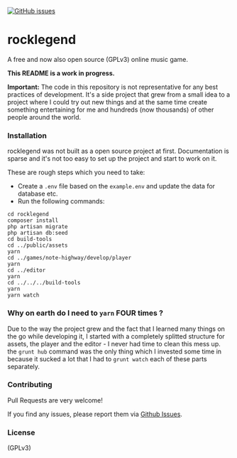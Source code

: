 [![GitHub issues](https://img.shields.io/github/issues/rocklegend-org/website.svg)](https://github.com/rocklegend-org/website/issues)
# rocklegend
A free and now also open source (GPLv3) online music game.

__This README is a work in progress.__

__Important:__ The code in this repository is not representative for any best practices of development. It's a side project that grew from a small idea to a project where I could try out new things and at the same time create something entertaining for me and hundreds (now thousands) of other people around the world.

### Installation
rocklegend was not built as a open source project at first. Documentation
is sparse and it's not too easy to set up the project and start to work on it.

These are rough steps which you need to take:

- Create a ```.env``` file based on the ```example.env``` and update the data for database etc.
- Run the following commands:
```
cd rocklegend
composer install
php artisan migrate
php artisan db:seed
cd build-tools
cd ../public/assets
yarn
cd ../games/note-highway/develop/player
yarn
cd ../editor
yarn
cd ../../../build-tools
yarn
yarn watch
```

### Why on earth do I need to ```yarn``` FOUR times ?
Due to the way the project grew and the fact that I learned many things on the go while developing it, I started with a completely splitted structure for assets, the player and the editor - I never had time to clean this mess up. the ```grunt hub``` command was the only thing which I invested some time in because it sucked a lot that I had to ```grunt watch``` each of these parts separately.

### Contributing

Pull Requests are very welcome!

If you find any issues, please report them via [Github Issues](https://github.com/rocklegend-org/website/issues).

### License
(GPLv3)
